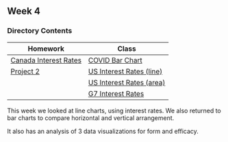 ## Week 4

### Directory Contents
| Homework | Class |
| ----------- | ----------- |
| [Canada Interest Rates](./homework/homework.html) | [COVID Bar Chart](./class/horizontal-bar.html) |
| [Project 2](./homework/Data%20Vis%20Project%202.pdf) | [US Interest Rates (line)](./class/line.html)|
|  | [US Interest Rates (area)](./class/area.html)|
|  | [G7 Interest Rates](./class/multiline.html)|


This week we looked at line charts, using interest rates. We also returned to bar charts to compare horizontal and vertical arrangement.

It also has an analysis of 3 data visualizations for form and efficacy.